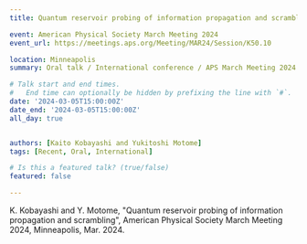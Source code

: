 ```yaml
---
title: Quantum reservoir probing of information propagation and scrambling @ APS

event: American Physical Society March Meeting 2024
event_url: https://meetings.aps.org/Meeting/MAR24/Session/K50.10

location: Minneapolis
summary: Oral talk / International conference / APS March Meeting 2024

# Talk start and end times.
#   End time can optionally be hidden by prefixing the line with `#`.
date: '2024-03-05T15:00:00Z'
date_end: '2024-03-05T15:00:00Z'
all_day: true


authors: [Kaito Kobayashi and Yukitoshi Motome]
tags: [Recent, Oral, International]

# Is this a featured talk? (true/false)
featured: false

---
```

K. Kobayashi and Y. Motome, "Quantum reservoir probing of information propagation and scrambling", American Physical Society March Meeting 2024, Minneapolis, Mar. 2024.